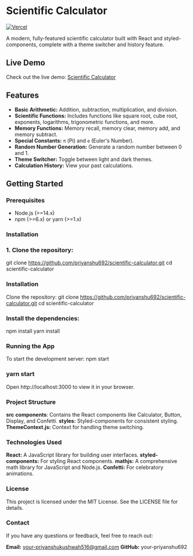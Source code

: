 # Scientific Calculator

[![Vercel](https://vercelbadge.vercel.app/api/scientific-calculator-sage)](https://scientific-calculator-sage.vercel.app/)

A modern, fully-featured scientific calculator built with React and styled-components, complete with a theme switcher and history feature.

## Live Demo

Check out the live demo: [Scientific Calculator](https://scientific-calculator-sage.vercel.app/)

## Features

- **Basic Arithmetic:** Addition, subtraction, multiplication, and division.
- **Scientific Functions:** Includes functions like square root, cube root, exponents, logarithms, trigonometric functions, and more.
- **Memory Functions:** Memory recall, memory clear, memory add, and memory subtract.
- **Special Constants:** `π` (Pi) and `e` (Euler's Number).
- **Random Number Generation:** Generate a random number between 0 and 1.
- **Theme Switcher:** Toggle between light and dark themes.
- **Calculation History:** View your past calculations.

## Getting Started

### Prerequisites

- Node.js (>=14.x)
- npm (>=6.x) or yarn (>=1.x)

### Installation

### 1. Clone the repository:

   
   git clone https://github.com/priyanshu692/scientific-calculator.git
   cd scientific-calculator

### Installation
Clone the repository:
git clone https://github.com/priyanshu692/scientific-calculator.git
cd scientific-calculator

### Install the dependencies:
npm install
yarn install

### Running the App
To start the development server:
npm start

###  yarn start
Open http://localhost:3000 to view it in your browser.


### Project Structure
**src**
**components**: Contains the React components like Calculator, Button, Display, and Confetti.
**styles:** Styled-components for consistent styling.
**ThemeContext.js:** Context for handling theme switching.

### Technologies Used
**React:** A JavaScript library for building user interfaces.
**styled-components:** For styling React components.
**mathjs:** A comprehensive math library for JavaScript and Node.js.
**Confetti:** For celebratory animations.

### License
This project is licensed under the MIT License. See the LICENSE file for details.

### Contact
If you have any questions or feedback, feel free to reach out:

**Email:** your-priyanshukushwah516@gmail.com
**GitHub:** your-priyanshu692
